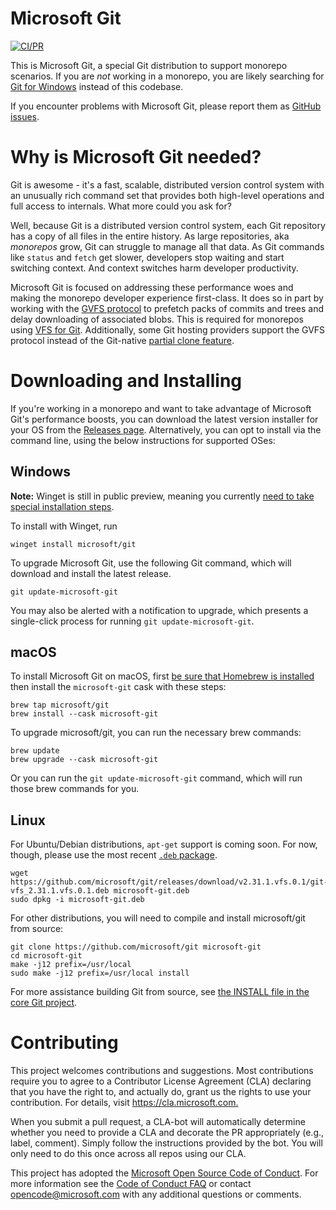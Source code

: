 Microsoft Git
===============

[![CI/PR](https://github.com/microsoft/git/actions/workflows/main.yml/badge.svg)](https://github.com/microsoft/git/actions/workflows/main.yml)

This is Microsoft Git, a special Git distribution to support monorepo scenarios. If you are _not_ working in a monorepo, you are likely searching for [Git for Windows](http://git-for-windows.github.io/) instead of this codebase.

If you encounter problems with Microsoft Git, please report them as [GitHub issues](https://github.com/microsoft/git/issues).

Why is Microsoft Git needed?
=========================================================

Git is awesome - it's a fast, scalable, distributed version control system with an unusually rich command set that provides both high-level operations and full access to internals. What more could you ask for?

Well, because Git is a distributed version control system, each Git repository has a copy of all files in the entire history. As large repositories, aka _monorepos_ grow, Git can struggle to manage all that data. As Git commands like `status` and `fetch` get slower, developers stop waiting and start switching context. And context switches harm developer productivity.

Microsoft Git is focused on addressing these performance woes and making the monorepo developer experience first-class. It does so in part by working with the [GVFS protocol](https://docs.microsoft.com/en-us/azure/devops/learn/git/gvfs-architecture#gvfs-protocol) to prefetch packs of commits and trees and delay downloading of associated blobs. This is required for monorepos using [VFS for Git](https://github.com/microsoft/VFSForGit/blob/master/Readme.md). Additionally, some Git hosting providers support the GVFS protocol instead of the Git-native [partial clone feature](https://github.blog/2020-12-21-get-up-to-speed-with-partial-clone-and-shallow-clone/).

Downloading and Installing
=========================================================

If you're working in a monorepo and want to take advantage of Microsoft Git's performance boosts, you can
download the latest version installer for your OS from the [Releases page](https://github.com/microsoft/git/releases). Alternatively,
you can opt to install via the command line, using the below instructions for supported OSes:

## Windows
__Note:__ Winget is still in public preview, meaning you currently [need to take special installation steps](https://docs.microsoft.com/en-us/windows/package-manager/winget/#install-winget).

To install with Winget, run

```shell
winget install microsoft/git
```

To upgrade Microsoft Git, use the following Git command, which will download and install the latest release.

```shell
git update-microsoft-git
```

You may also be alerted with a notification to upgrade, which presents a single-click process for running `git update-microsoft-git`.

## macOS

To install Microsoft Git on macOS, first [be sure that Homebrew is installed](https://brew.sh/) then install the `microsoft-git` cask with these steps:

```shell
brew tap microsoft/git
brew install --cask microsoft-git
```

To upgrade microsoft/git, you can run the necessary brew commands:

```shell
brew update
brew upgrade --cask microsoft-git
```

Or you can run the `git update-microsoft-git` command, which will run those brew commands for you.

## Linux

For Ubuntu/Debian distributions, `apt-get` support is coming soon. For now, though, please use the most recent [`.deb` package](https://github.com/microsoft/git/releases).

```shell
wget https://github.com/microsoft/git/releases/download/v2.31.1.vfs.0.1/git-vfs_2.31.1.vfs.0.1.deb microsoft-git.deb
sudo dpkg -i microsoft-git.deb
```

For other distributions, you will need to compile and install microsoft/git from source:

```shell
git clone https://github.com/microsoft/git microsoft-git
cd microsoft-git
make -j12 prefix=/usr/local
sudo make -j12 prefix=/usr/local install
```

For more assistance building Git from source, see [the INSTALL file in the core Git project](https://github.com/git/git/blob/master/INSTALL).

Contributing
=========================================================

This project welcomes contributions and suggestions.  Most contributions require you to agree to a
Contributor License Agreement (CLA) declaring that you have the right to, and actually do, grant us
the rights to use your contribution. For details, visit <https://cla.microsoft.com.>

When you submit a pull request, a CLA-bot will automatically determine whether you need to provide
a CLA and decorate the PR appropriately (e.g., label, comment). Simply follow the instructions
provided by the bot. You will only need to do this once across all repos using our CLA.

This project has adopted the [Microsoft Open Source Code of Conduct](https://opensource.microsoft.com/codeofconduct/).
For more information see the [Code of Conduct FAQ](https://opensource.microsoft.com/codeofconduct/faq/) or
contact [opencode@microsoft.com](mailto:opencode@microsoft.com) with any additional questions or comments.
